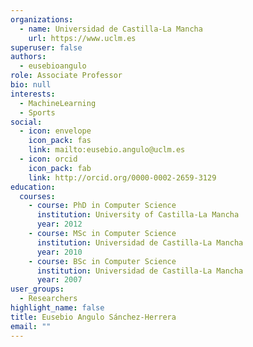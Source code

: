 ```yaml
---
organizations:
  - name: Universidad de Castilla-La Mancha
    url: https://www.uclm.es
superuser: false
authors:
  - eusebioangulo
role: Associate Professor
bio: null
interests:
  - MachineLearning
  - Sports
social:
  - icon: envelope
    icon_pack: fas
    link: mailto:eusebio.angulo@uclm.es
  - icon: orcid
    icon_pack: fab
    link: http://orcid.org/0000-0002-2659-3129
education:
  courses:
    - course: PhD in Computer Science
      institution: University of Castilla-La Mancha
      year: 2012
    - course: MSc in Computer Science
      institution: Universidad de Castilla-La Mancha
      year: 2010
    - course: BSc in Computer Science
      institution: Universidad de Castilla-La Mancha
      year: 2007
user_groups:
  - Researchers
highlight_name: false
title: Eusebio Angulo Sánchez-Herrera
email: ""
---
```

